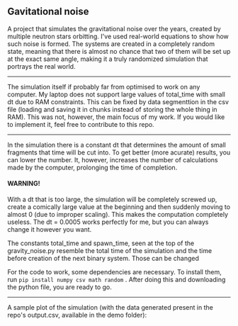 ## Gavitational noise

A project that simulates the gravitational noise over the years, created by multiple neutron stars orbitting. I've used real-world equations to show how such noise is formed. The systems are created in a completely random state, meaning that there is almost no chance that two of them will be set up at the exact same angle, making it a truly randomized simulation that portrays the real world.

---

The simulation itself if probably far from optimised to work on any computer. My laptop does not support large values of total_time with small dt due to RAM constraints. This can be fixed by data segmenttion in the csv file (loading and saving it in chunks instead of storing the whole thing in RAM). This was not, however, the main focus of my work. If you would like to implement it, feel free to contribute to this repo.

---

In the simulation there is a constant dt that determines the amount of small fragments that time will be cut into. To get better (more acurate) results, you can lower the number. It, however, increases the number of calculations made by the computer, prolonging the time of completion. 

#### WARNING!

With a dt that is too large, the simulation will be completely screwed up, create a comically large value at the beginning and then suddenly moving to almost 0 (due to improper scaling). This makes the computation completely useless. The dt = 0.0005 works perfectly for me, but you can always change it however you want.

The constants total_time and spawn_time, seen at the top of the gravity_noise.py resemble the total time of the simulation and the time before creation of the next binary system. Those can be changed

For the code to work, some dependencies are necessary. To install them, run  `pip install numpy csv math random` . After doing this and downloading the python file, you are ready to go.

---

A sample plot of the simulation (with the data generated present in the repo's output.csv, available in the demo folder):